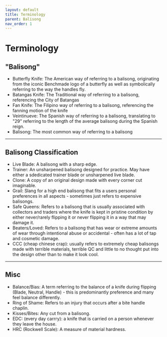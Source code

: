 ```yaml
---
layout: default
title: Terminology
parent: Balisong
nav_order: 1
---
```


# Terminology

## "Balisong"
- Butterfly Knife: The American way of referring to a balisong, originating from the iconic Benchmade logo of a butterfly as well as symbolically referring to the way the handles fly.
- Batangas Knife: The Traditional way of referring to a balisong, referencing the City of Batangas
- Fan Knife: The Filipino way of referring to a balisong, referencing the fanning motion of the knife
- Veintinueve: The Spanish way of referring to a balisong, translating to "29" referring to the length of the average balisong during the Spanish reign.
- Balisong: The most common way of referring to a balisong

---

## Balisong Classification

- Live Blade: A balisong with a sharp edge.
- Trainer: An unsharpened balisong designed for practice. May have either a sdedicated trainer blade or unsharpened live blade.
- Clone: A copy of an original design made with every corner cut imaginable.
- Grail: Slang for a high end balisong that fits a users personal preferences in all aspects - sometimes just refers to expensive balisongs.
- Safe Queens: Refers to a balisong that is usually associated with collectors and traders where the knife is kept in pristine condition by either never/rarely flipping it or never flipping it in a way that may damage it.
- Beaters/Loved: Refers to a balisong that has wear or extreme amounts of wear through intentional abuse or accidental - often has a lot of tap and cosmetic damage.
- CCC (cheap chinese crap): usually refers to extremely cheap balisongs made with terrible materials, terrible QC and little to no thought put into the design other than to make it look cool.

---

## Misc

- Balance/Bias: A term referring to the balance of a knife during flipping (Blade, Neutral, Handle) - this is predominantly preference and many feel balance differently.
- Ring of Shame: Refers to an injury that occurs after a bite handle chaplin.
- Kisses/Bites: Any cut from a balisong.
- EDC: (every day carrry): a knife that is carried on a person whenever they leave the house.
- HRC (Rockwell Scale): A measure of material hardness.
